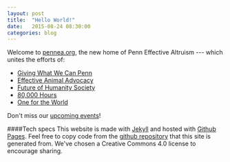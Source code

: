 ```yaml
---
layout: post
title:  "Hello World!"
date:   2015-08-24 08:30:00
categories: blog
---
```

Welcome to [pennea.org](/), the new home of Penn Effective Altruism --- which unites the efforts of:

- [Giving What We Can Penn](/gwwc)
- [Effective Animal Advocacy](/animals)
- [Future of Humanity Society](/fhs)
- [80,000 Hours](/80k-hours)
- [One for the World](/one-for-the-world)

Don't miss our [upcoming events](/events)!

####Tech specs
This website is made with [Jekyll](http://jekyllrb.com) and hosted with [Github Pages](https://pages.github.com/).
Feel free to copy code from the [github repository](https://github.com/pennea/pennea.github.io) that this site is generated from.
We've chosen a Creative Commons 4.0 license to encourage sharing.
